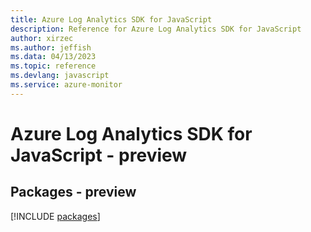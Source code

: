 ```yaml
---
title: Azure Log Analytics SDK for JavaScript
description: Reference for Azure Log Analytics SDK for JavaScript
author: xirzec
ms.author: jeffish
ms.data: 04/13/2023
ms.topic: reference
ms.devlang: javascript
ms.service: azure-monitor
---
```

# Azure Log Analytics SDK for JavaScript - preview
## Packages - preview
[!INCLUDE [packages](log-analytics-index.md)]